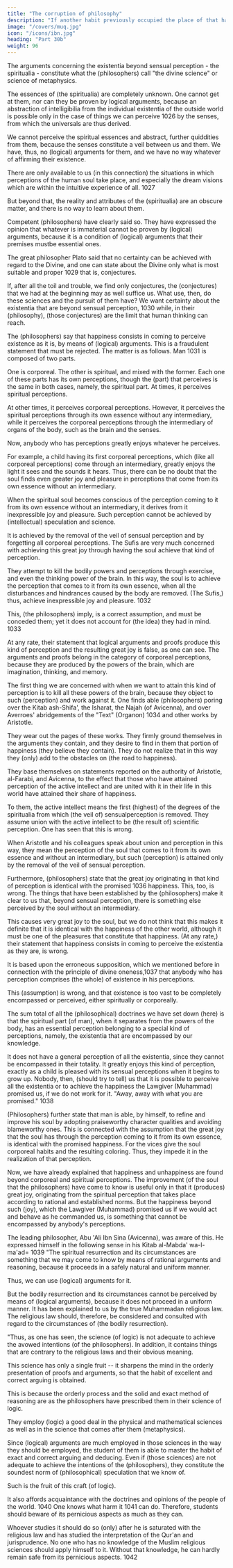 ```yaml
---
title: "The corruption of philosophy"
description: "If another habit previously occupied the place of that habit, the subsequent habit has not enough room to develop"
image: "/covers/muq.jpg"
icon: "/icons/ibn.jpg"
heading: "Part 30b"
weight: 96
---
```



The arguments concerning the existentia beyond sensual perception - the spiritualia - constitute what the (philosophers) call "the divine science" or science of metaphysics. 

The essences of (the spiritualia) are completely unknown. One cannot get at them, nor can they be proven by logical arguments, because an abstraction of intelligibilia from the individual existentia of the outside world is possible only in the case of things we can perceive 1026 by the senses, from which the universals are thus derived. 

We cannot perceive the spiritual essences and abstract, further quiddities from them, because the senses constitute a veil between us and them. We have, thus, no (logical) arguments for them, and we have no way whatever of affirming their existence. 

There are only available to us (in this connection) the situations in which perceptions of the human soul take place, and especially the dream visions which are within the intuitive experience of all. 1027 

But beyond that, the reality and attributes of the (spiritualia) are an obscure matter, and there is no way to learn about them. 

Competent (philosophers) have clearly said so. They have expressed the opinion that whatever is immaterial cannot be proven by (logical) arguments, because it is a condition of (logical) arguments that their premises mustbe essential ones. <!-- 1028 --> 

The great philosopher Plato said that no certainty can be achieved with regard to the Divine, and one can state about the Divine only what is most suitable and proper 1029 that is, conjectures. 

If, after all the toil and trouble, we find only conjectures, the (conjectures) that we had at the beginning may as well
suffice us. What use, then, do these sciences and the pursuit of them have? We want certainty about the existentia that are beyond sensual perception, 1030 while, in their (philosophy), (those conjectures) are the limit that human thinking can reach.

The (philosophers) say that happiness consists in coming to perceive existence as it is, by means of (logical) arguments. This is a fraudulent statement that must be rejected. The matter is as follows. Man 1031 is composed of two parts.

One is corporeal. The other is spiritual, and mixed with the former. Each one of these parts has its own perceptions, though the (part) that perceives is the same in both cases, namely, the spiritual part. At times, it perceives spiritual perceptions. 

At other times, it perceives corporeal perceptions. However, it perceives the spiritual perceptions through its own essence without any intermediary, while it perceives the corporeal perceptions through the intermediary of organs of the body, such as the brain and the senses.

Now, anybody who has perceptions greatly enjoys whatever he perceives.

For example, a child having its first corporeal perceptions, which (like all corporeal perceptions) come through an intermediary, greatly enjoys the light it sees and the sounds it hears. Thus, there can be no doubt that the soul finds even greater joy and pleasure in perceptions that come from its own essence without an intermediary.

When the spiritual soul becomes conscious of the perception coming to it from its own essence without an intermediary, it derives from it inexpressible joy and pleasure. Such perception cannot be achieved by (intellectual) speculation and science. 

It is achieved by the removal of the veil of sensual perception and by forgetting all corporeal perceptions. The Sufis are very much concerned with achieving this great joy through having the soul achieve that kind of perception.

They attempt to kill the bodily powers and perceptions through exercise, and even the thinking power of the brain. In this way, the soul is to achieve the perception that comes to it from its own essence, when all the disturbances and hindrances caused by the body are removed. (The Sufis,) thus, achieve inexpressible joy and pleasure. 1032 

This, (the philosophers) imply, is a correct assumption, and must be conceded them; yet it does not account for (the idea) they had in mind. 1033

At any rate, their statement that logical arguments and proofs produce this kind of perception and the resulting great joy is false, as one can see. The arguments and proofs belong in the category of corporeal perceptions, because they are produced by the powers of the brain, which are imagination, thinking, and memory. 

The first thing we are concerned with when we want to attain this kind of perception is to kill all these powers of the brain, because they object to such (perception) and work against it. One finds able (philosophers) poring over the Kitab ash-Shifa', the Isharat, the Najah (of Avicenna), and over Averroes' abridgements of the "Text" (Organon) 1034 and other works by Aristotle. 

They wear out the pages of these works. They firmly ground themselves in the arguments they contain, and they desire to find in them that portion of happiness (they believe they contain). They do not realize that in this way they (only) add to the obstacles on (the road to happiness). 

They base themselves on statements reported on the authority of Aristotle, al-Farabi, and Avicenna, to the effect that those who have attained perception of the active intellect and are united with it in their life in this world <!-- 1035 --> have attained their share of happiness. 

To them, the active intellect means the first (highest) of the degrees of the spiritualia from which (the veil of) sensualperception is removed. They assume union with the active intellect to be (the result of) scientific perception. One has seen that this is wrong. 

When Aristotle and his colleagues speak about union and perception in this way, they mean the perception of the soul that comes to it from its own essence and without an intermediary, but such (perception) is attained only by the removal of the veil of sensual perception.

Furthermore, (philosophers) state that the great joy originating in that kind of perception is identical with the promised 1036 happiness. This, too, is wrong. The things that have been established by the (philosophers) make it clear to us that,
beyond sensual perception, there is something else perceived by the soul without an intermediary. 

This causes very great joy to the soul, but we do not think that this makes it definite that it is identical with the happiness of the other world, although it must be one of the pleasures that constitute that happiness. (At any rate,) their statement that happiness consists in coming to perceive the existentia as they are, is wrong. 

It is based upon the erroneous supposition, which we mentioned before in connection with the principle of divine oneness,1037 that anybody who has perception comprises (the whole) of existence in his perceptions. 

This (assumption) is wrong, and that existence is too vast to be completely encompassed or perceived, either spiritually or corporeally. 

The sum total of all the (philosophical) doctrines we have set down (here) is that the spiritual part (of man), when it separates from the powers of the body, has an essential perception belonging to a special kind of perceptions, namely, the existentia that are encompassed by our knowledge. 

It does not have a general perception of all the existentia, since they cannot be encompassed in their totality. It
greatly enjoys this kind of perception, exactly as a child is pleased with its sensual perceptions when it begins to grow up. Nobody, then, (should try to tell) us that it is possible to perceive all the existentia or to achieve the happiness the Lawgiver (Muhammad) promised us, if we do not work for it. "Away, away with what you are promised." 1038

(Philosophers) further state that man is able, by himself, to refine and improve his soul by adopting praiseworthy character qualities and avoiding blameworthy ones. This is connected with the assumption that the great joy that the soul has through the perception coming to it from its own essence, is identical with the promised happiness. For the vices give the soul corporeal habits and the resulting coloring. Thus, they impede it in the realization of that perception.

Now, we have already explained that happiness and unhappiness are found beyond corporeal and spiritual perceptions. The improvement (of the soul that the philosophers) have come to know is useful only in that it (produces) great joy, originating from the spiritual perception that takes place according to rational and established norms. But the happiness beyond such (joy), which the Lawgiver (Muhammad) promised us if we would act and behave as he commanded us, is something that cannot be encompassed by anybody's perceptions. 

The leading philosopher, Abu 'Ali Ibn Sina (Avicenna), was aware of this. He expressed himself in the following sense in his Kitab al-Mabda' wa-l-ma'ad= 1039 "The spiritual resurrection and its circumstances are something that we may come to know by means of rational arguments and reasoning, because it proceeds in a safely natural and uniform manner. 

Thus, we can use (logical) arguments for it.

But the bodily resurrection and its circumstances cannot be perceived by means of (logical arguments), because it does not proceed in a uniform manner. It has been explained to us by the true Muhammadan religious law. The religious law should,
therefore, be considered and consulted with regard to the circumstances of (the bodily resurrection).

"Thus, as one has seen, the science (of logic) is not adequate to achieve the avowed intentions (of the philosophers). In addition, it contains things that are contrary to the religious laws and their obvious meaning. 


This science has only a single fruit -- it sharpens the mind in the orderly presentation of proofs and arguments, so that the habit of excellent and correct arguing is obtained. 

This is because the orderly process and the solid and exact method of reasoning are as the philosophers have prescribed them in their science of logic. 

They employ (logic) a good deal in the physical and mathematical sciences as well as in the science that comes after them (metaphysics). 

Since (logical) arguments are much employed in those sciences in the way they should be employed, the student of them is able to master the habit of exact and correct arguing and deducing. Even if (those sciences) are not adequate to achieve the intentions of the (philosophers), they constitute the soundest norm of (philosophical) speculation that we know of.

Such is the fruit of this craft (of logic).

It also affords acquaintance with the doctrines and opinions of the people of the world. 1040 One knows what harm it 1041 can do. Therefore, students should beware of its pernicious aspects as much as they can. 

Whoever studies it should do so (only) after he is saturated with the religious law and has studied the interpretation of the Qur'an and jurisprudence. No one who has no knowledge of the Muslim religious sciences should apply himself to it. Without that knowledge, he can hardly remain safe from its pernicious aspects. 1042

<!-- God gives success and guidance to the truth. "We would not be persons who are guided aright, had God not guided us." 1043 -->

